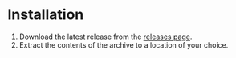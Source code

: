 # Installation

1. Download the latest release from the [releases page](https://github.com/Nnamllit1/nrbbr3d-Engine-V2/releases).
2. Extract the contents of the archive to a location of your choice.